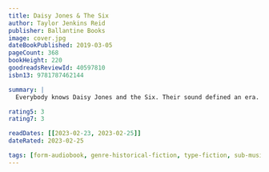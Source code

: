 ```yaml
---
title: Daisy Jones & The Six
author: Taylor Jenkins Reid
publisher: Ballantine Books
image: cover.jpg
dateBookPublished: 2019-03-05
pageCount: 368
bookHeight: 220
goodreadsReviewId: 40597810
isbn13: 9781787462144

summary: |
  Everybody knows Daisy Jones and the Six. Their sound defined an era. Their albums were on every turntable. They sold out arenas from coast to coast. Then, on 12 July 1979, Daisy Jones walked barefoot onto the stage at Chicago Stadium. And it all came crashing down. Everyone was there. Everyone remembers it differently.Nobody knew why they split. Until now...

rating5: 3
rating7: 3

readDates: [[2023-02-23, 2023-02-25]]
dateRated: 2023-02-25

tags: [form-audiobook, genre-historical-fiction, type-fiction, sub-music, sub-fame]
---
```

